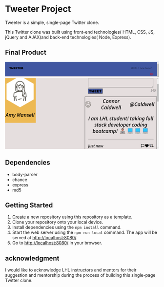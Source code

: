 # Tweeter Project

Tweeter is a simple, single-page Twitter clone.

This Twitter clone was built using front-end technologies( HTML, CSS, JS, jQuery and AJAX)and back-end technologies( Node, Express).

## Final Product
!["pageheader"](https://github.com/Bulaale1/tweeter/blob/master/docs/Page-header-png.png?raw=true)
!["user-post-page"](https://github.com/Bulaale1/tweeter/blob/master/docs/User-post-png.png?raw=true)

## Dependencies

- body-parser
- chance
- express
- md5

## Getting Started

1. [Create](https://docs.github.com/en/repositories/creating-and-managing-repositories/creating-a-repository-from-a-template) a new repository using this repository as a template.
2. Clone your repository onto your local device.
3. Install dependencies using the `npm install` command.
3. Start the web server using the `npm run local` command. The app will be served at <http://localhost:8080/>.
4. Go to <http://localhost:8080/> in your browser.

## acknowledgment

I would like to acknowledge LHL instructors and mentors for their suggestion and mentorship during the process of building this single-page Twitter clone.

